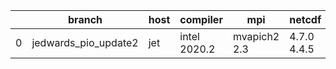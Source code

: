|    | branch               | host   | compiler     | mpi          | netcdf      | o_g   | os    | build   | u_pass   | u_fail   | s_pass   | s_fail   | e_pass   | e_fail   | nuopc_pass   | nuopc_fail   | artifacts_hash                                                                                                                                                  | modified                   |
|----|----------------------|--------|--------------|--------------|-------------|-------|-------|---------|----------|----------|----------|----------|----------|----------|--------------|--------------|-----------------------------------------------------------------------------------------------------------------------------------------------------------------|----------------------------|
|  0 | jedwards_pio_update2 | jet    | intel 2020.2 | mvapich2 2.3 | 4.7.0 4.4.5 | O     | Linux | fail    | fail     | fail     | fail     | fail     | fail     | fail     | fail         | fail         | [artifacts](https://github.com/esmf-org/esmf-test-artifacts/tree/4975545e55e2678bc9fbdaf98f5408b7b6ce251d/jedwards_pio_update2/jet/intel/2020.2/O/mvapich2/2.3) | 2022-03-12 04:18:36.520361 |